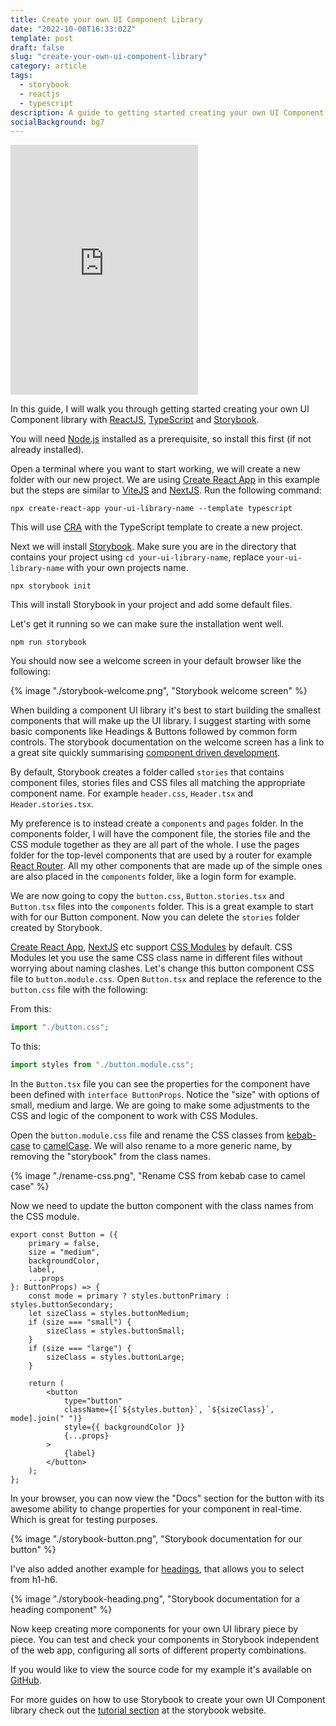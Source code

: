 ```yaml
---
title: Create your own UI Component Library
date: "2022-10-08T16:33:02Z"
template: post
draft: false
slug: "create-your-own-ui-component-library"
category: article
tags:
  - storybook
  - reactjs
  - typescript
description: A guide to getting started creating your own UI Component library with ReactJS, TypeScript and Storybook
socialBackground: bg7
---
```


<iframe class="video" loading="lazy" height="400" src="https://www.youtube.com/embed/fpUPw9Yu5NA" title="YouTube video player" frameborder="0" allow="accelerometer; autoplay; clipboard-write; encrypted-media; gyroscope; picture-in-picture" allowfullscreen></iframe>

In this guide, I will walk you through getting started creating your own UI Component library with [ReactJS](https://reactjs.org/), [TypeScript](https://www.typescriptlang.org/) and [Storybook](https://storybook.js.org).

You will need [Node.js](https://nodejs.org/) installed as a prerequisite, so install this first (if not already installed).

Open a terminal where you want to start working, we will create a new folder with our new project. We are using [Create React App](https://create-react-app.dev) in this example but the steps are similar to [ViteJS](https://vitejs.dev) and [NextJS](https://nextjs.org). Run the following command:

```shell
npx create-react-app your-ui-library-name --template typescript
```

This will use [CRA](https://create-react-app.dev) with the TypeScript template to create a new project.

Next we will install [Storybook](https://storybook.js.org). Make sure you are in the directory that contains your project using `cd your-ui-library-name`, replace `your-ui-library-name` with your own projects name.

```shell
npx storybook init
```

This will install Storybook in your project and add some default files.

Let's get it running so we can make sure the installation went well.

```shell
npm run storybook
```

You should now see a welcome screen in your default browser like the following:

{% image "./storybook-welcome.png", "Storybook welcome screen" %}

When building a component UI library it's best to start building the smallest components that will make up the UI library. I suggest starting with some basic components like Headings & Buttons followed by common form controls. The storybook documentation on the welcome screen has a link to a great site quickly summarising [component driven development](https://www.componentdriven.org/).

By default, Storybook creates a folder called `stories` that contains component files, stories files and CSS files all matching the appropriate component name. For example `header.css`, `Header.tsx` and `Header.stories.tsx`.

My preference is to instead create a `components` and `pages` folder. In the components folder, I will have the component file, the stories file and the CSS module together as they are all part of the whole. I use the pages folder for the top-level components that are used by a router for example [React Router](https://reactrouter.com). All my other components that are made up of the simple ones are also placed in the `components` folder, like a login form for example.

We are now going to copy the `button.css`, `Button.stories.tsx` and `Button.tsx` files into the `components` folder. This is a great example to start with for our Button component. Now you can delete the `stories` folder created by Storybook.

[Create React App](https://create-react-app.dev), [NextJS](https://nextjs.org) etc support [CSS Modules](https://css-tricks.com/css-modules-part-1-need/) by default. CSS Modules let you use the same CSS class name in different files without worrying about naming clashes. Let's change this button component CSS file to `button.module.css`.
Open `Button.tsx` and replace the reference to the `button.css` file with the following:

From this:

```ts
import "./button.css";
```

To this:

```ts
import styles from "./button.module.css";
```

In the `Button.tsx` file you can see the properties for the component have been defined with `interface ButtonProps`. Notice the "size" with options of small, medium and large. We are going to make some adjustments to the CSS and logic of the component to work with CSS Modules.

Open the `button.module.css` file and rename the CSS classes from [kebab-case](https://www.freecodecamp.org/news/programming-naming-conventions-explained/#what-is-kebab-case) to [camelCase](https://www.freecodecamp.org/news/programming-naming-conventions-explained/#what-is-camel-case). We will also rename to a more generic name, by removing the "storybook" from the class names.

{% image "./rename-css.png", "Rename CSS from kebab case to camel case" %}

Now we need to update the button component with the class names from the CSS module.

```tsx
export const Button = ({
	primary = false,
	size = "medium",
	backgroundColor,
	label,
	...props
}: ButtonProps) => {
	const mode = primary ? styles.buttonPrimary : styles.buttonSecondary;
	let sizeClass = styles.buttonMedium;
	if (size === "small") {
		sizeClass = styles.buttonSmall;
	}
	if (size === "large") {
		sizeClass = styles.buttonLarge;
	}

	return (
		<button
			type="button"
			className={[`${styles.button}`, `${sizeClass}`, mode].join(" ")}
			style={{ backgroundColor }}
			{...props}
		>
			{label}
		</button>
	);
};
```

In your browser, you can now view the "Docs" section for the button with its awesome ability to change properties for your component in real-time. Which is great for testing purposes.

{% image "./storybook-button.png", "Storybook documentation for our button" %}

I've also added another example for [headings](https://github.com/andrewjamesford/react-ts-component-library/blob/main/src/components/Heading.tsx), that allows you to select from h1-h6.

{% image "./storybook-heading.png", "Storybook documentation for a heading component" %}

Now keep creating more components for your own UI library piece by piece. You can test and check your components in Storybook independent of the web app, configuring all sorts of different property combinations.

If you would like to view the source code for my example it's available on [GitHub](https://github.com/andrewjamesford/react-ts-component-library).

For more guides on how to use Storybook to create your own UI Component library check out the [tutorial section](https://storybook.js.org/tutorials/) at the storybook website.
